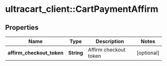 # ultracart_client::CartPaymentAffirm

## Properties
Name | Type | Description | Notes
------------ | ------------- | ------------- | -------------
**affirm_checkout_token** | **String** | Affirm checkout token | [optional] 


